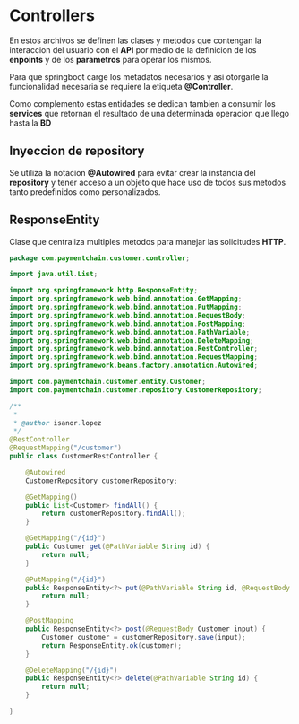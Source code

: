 # Controllers

En estos archivos se definen las clases y metodos que contengan la interaccion del usuario con el **API** por medio de la definicion de los **enpoints** y de los **parametros** para operar los mismos.  

Para que springboot carge los metadatos necesarios y asi otorgarle la funcionalidad necesaria se requiere la etiqueta **@Controller**.  

Como complemento estas entidades se dedican tambien a consumir los **services** que retornan el resultado de una determinada operacion que llego hasta la **BD**  

## Inyeccion de repository

Se utiliza la notacion **@Autowired** para evitar crear la instancia del **repository** y tener acceso a un objeto que hace uso de todos sus metodos tanto predefinidos como personalizados.  

## ResponseEntity

Clase que centraliza multiples metodos para manejar las solicitudes **HTTP**.  

~~~java
package com.paymentchain.customer.controller;

import java.util.List;

import org.springframework.http.ResponseEntity;
import org.springframework.web.bind.annotation.GetMapping;
import org.springframework.web.bind.annotation.PutMapping;
import org.springframework.web.bind.annotation.RequestBody;
import org.springframework.web.bind.annotation.PostMapping;
import org.springframework.web.bind.annotation.PathVariable;
import org.springframework.web.bind.annotation.DeleteMapping;
import org.springframework.web.bind.annotation.RestController;
import org.springframework.web.bind.annotation.RequestMapping;
import org.springframework.beans.factory.annotation.Autowired;

import com.paymentchain.customer.entity.Customer;
import com.paymentchain.customer.repository.CustomerRepository;

/**
 *
 * @author isanor.lopez
 */
@RestController
@RequestMapping("/customer")
public class CustomerRestController {

    @Autowired
    CustomerRepository customerRepository;

    @GetMapping()
    public List<Customer> findAll() {
        return customerRepository.findAll();
    }

    @GetMapping("/{id}")
    public Customer get(@PathVariable String id) {
        return null;
    }

    @PutMapping("/{id}")
    public ResponseEntity<?> put(@PathVariable String id, @RequestBody Customer input) {
        return null;
    }

    @PostMapping
    public ResponseEntity<?> post(@RequestBody Customer input) {
        Customer customer = customerRepository.save(input);
        return ResponseEntity.ok(customer);
    }

    @DeleteMapping("/{id}")
    public ResponseEntity<?> delete(@PathVariable String id) {
        return null;
    }

}
~~~
